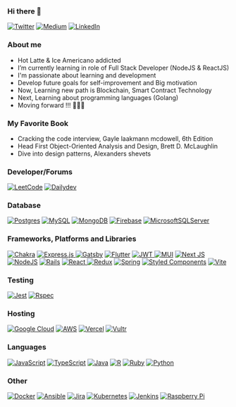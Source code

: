  ### Hi there 👋
 <a href="https://twitter.com/nilpanuwat" rel="nofollow" target="_blank">![Twitter](https://img.shields.io/badge/Twitter-%231DA1F2.svg?style=for-the-badge&logo=Twitter&logoColor=white)</a>
<a href="https://medium.com/@newzpanuwat" rel="nofollow" target="_blank">![Medium](https://img.shields.io/badge/Medium-12100E?style=for-the-badge&logo=medium&logoColor=white)</a>
<a href="https://linkedin.com/in/newzpanuwat" target="_blank">![LinkedIn](https://img.shields.io/badge/linkedin-%230077B5.svg?style=for-the-badge&logo=linkedin&logoColor=white)</a>


 
 ### About me
<!-- My primary goal is to apply my technical expertise all throughout the full software life cycle to ensure the
production and delivery of products and services. My experience as a software engineer enhanced my abilities in designing, implementing, testing, and upgrading software. One of my objectives is to keep updated with the latest IT trends and technologies. -->

 - Hot Latte & Ice Americano addicted <br>
 - I’m currently learning in role of Full Stack Developer (NodeJS & ReactJS) <br>
 - I'm passionate about learning and development <br>
 - Develop future goals for self-improvement and Big motivation <br>
 - Now, Learning new path is Blockchain, Smart Contract Technology <br>
 - Next, Learning about programming languages (Golang) <br>
 - Moving forward !!! 🧡🧡🧡

 ### My Favorite Book
 - Cracking the code interview, Gayle laakmann mcdowell, 6th Edition
 - Head First Object-Oriented Analysis and Design, Brett D. McLaughlin
 - Dive into design patterns, Alexanders shevets


### Developer/Forums
<a href="https://www.leetcode.com/xpanu" target="_blank">![LeetCode](https://img.shields.io/badge/LeetCode-000000?style=for-the-badge&logo=LeetCode&logoColor=#d16c06)</a>
<a href="https://app.daily.dev/newzpanuwat" target="_blank">![Dailydev](https://img.shields.io/badge/DailyDev-1.1k-000000?style=for-the-badge&logo=DailyDev&logoColor=#d16c06)</a>


### Database
<a href="https://www.postgresql.org/" target="_blank">![Postgres](https://img.shields.io/badge/postgres-%23316192.svg?style=for-the-badge&logo=postgresql&logoColor=white)</a>
<a href="https://www.mysql.com/" target="_blank">![MySQL](https://img.shields.io/badge/mysql-%2300f.svg?style=for-the-badge&logo=mysql&logoColor=white)</a>
<a href="https://www.mongodb.com/" target="_blank">![MongoDB](https://img.shields.io/badge/MongoDB-%234ea94b.svg?style=for-the-badge&logo=mongodb&logoColor=white)</a>
<a href="https://firebase.google.com/" target="_blank">![Firebase](https://img.shields.io/badge/Firebase-039BE5?style=for-the-badge&logo=Firebase&logoColor=white)</a>
<a href="https://www.microsoft.com/en-us/sql-server/" target="_blank">![MicrosoftSQLServer](https://img.shields.io/badge/Microsoft%20SQL%20Server-CC2927?style=for-the-badge&logo=microsoft%20sql%20server&logoColor=white)</a>

### Frameworks, Platforms and Libraries
<a href="https://chakra-ui.com/" target="_blank">![Chakra](https://img.shields.io/badge/chakra-%234ED1C5.svg?style=for-the-badge&logo=chakraui&logoColor=white)</a>
<a href="https://expressjs.com/" target="_blank">![Express.js](https://img.shields.io/badge/express.js-%23404d59.svg?style=for-the-badge&logo=express&logoColor=%2361DAFB)
<a href="https://www.gatsbyjs.com/" target="_blank">![Gatsby](https://img.shields.io/badge/Gatsby-%23663399.svg?style=for-the-badge&logo=gatsby&logoColor=white)</a>
<a href="https://flutter.dev/" target="_blank">![Flutter](https://img.shields.io/badge/Flutter-%2302569B.svg?style=for-the-badge&logo=Flutter&logoColor=white)</a>
<a href="https://jwt.io/" target="_blank">![JWT](https://img.shields.io/badge/JWT-black?style=for-the-badge&logo=JSON%20web%20tokens)
 <a href="https://mui.com/" target="_blank">![MUI](https://img.shields.io/badge/MUI-%230081CB.svg?style=for-the-badge&logo=mui&logoColor=white)</a>
 <a href="https://nextjs.org/" target="_blank">![Next JS](https://img.shields.io/badge/Next-black?style=for-the-badge&logo=next.js&logoColor=white)</a>
<br>
 <a href="https://nodejs.org/en" target="_blank">![NodeJS](https://img.shields.io/badge/node.js-6DA55F?style=for-the-badge&logo=node.js&logoColor=white)</a>
 <a href="https://rubyonrails.org/" target="_blank">![Rails](https://img.shields.io/badge/rails-%23CC0000.svg?style=for-the-badge&logo=ruby-on-rails&logoColor=white)</a>
  <a href="https://react.dev/" target="_blank">![React](https://img.shields.io/badge/react-%2320232a.svg?style=for-the-badge&logo=react&logoColor=%2361DAFB)
  <a href="https://redux.js.org/" target="_blank">![Redux](https://img.shields.io/badge/redux-%23593d88.svg?style=for-the-badge&logo=redux&logoColor=white)</a>
  <a href="https://spring.io/" target="_blank">![Spring](https://img.shields.io/badge/spring-%236DB33F.svg?style=for-the-badge&logo=spring&logoColor=white)</a>
  <a href="https://styled-components.com/" target="_blank">![Styled Components](https://img.shields.io/badge/styled--components-DB7093?style=for-the-badge&logo=styled-components&logoColor=white)</a>
  <a href="https://vitejs.dev/" target="_blank">![Vite](https://img.shields.io/badge/vite-%23646CFF.svg?style=for-the-badge&logo=vite&logoColor=white)</a>

### Testing
<a href="#">![Jest](https://img.shields.io/badge/-jest-%23C21325?style=for-the-badge&logo=jest&logoColor=white)</a>
<a href="#">![Rspec](https://img.shields.io/badge/-Rspec-%23E33332?style=for-the-badge&logo=rspec&logoColor=white)</a>
  
 ### Hosting
<a href="https://cloud.google.com/" target="_blank">![Google Cloud](https://img.shields.io/badge/GoogleCloud-%234285F4.svg?style=for-the-badge&logo=google-cloud&logoColor=white)</a>
<a href="https://aws.amazon.com/" target="_blank">![AWS](https://img.shields.io/badge/AWS-%23FF9900.svg?style=for-the-badge&logo=amazon-aws&logoColor=white)</a>
<a href="https://vercel.com/" target="_blank">![Vercel](https://img.shields.io/badge/vercel-%23000000.svg?style=for-the-badge&logo=vercel&logoColor=white)</a>
<a href="https://www.vultr.com/" target="_blank">![Vultr](https://img.shields.io/badge/Vultr-007BFC.svg?style=for-the-badge&logo=vultr)</a>

### Languages
<a href="https://www.w3schools.com/js/" target="_blank">![JavaScript](https://img.shields.io/badge/javascript-%23323330.svg?style=for-the-badge&logo=javascript&logoColor=%23F7DF1E)</a>
<a href="https://www.typescriptlang.org/" target="_blank">![TypeScript](https://img.shields.io/badge/typescript-%23007ACC.svg?style=for-the-badge&logo=typescript&logoColor=white)</a>
<a href="https://www.java.com/en/" target="_blank">![Java](https://img.shields.io/badge/java-%23ED8B00.svg?style=for-the-badge&logo=openjdk&logoColor=white)</a>
<a href="https://www.r-project.org/" target="_blank">![R](https://img.shields.io/badge/r-%23276DC3.svg?style=for-the-badge&logo=r&logoColor=white)</a>
<a href="https://www.ruby-lang.org/en/" target="_blank">![Ruby](https://img.shields.io/badge/ruby-%23CC342D.svg?style=for-the-badge&logo=ruby&logoColor=white)</a>
<a href="https://www.python.org/" target="_blank">![Python](https://img.shields.io/badge/python-3670A0?style=for-the-badge&logo=python&logoColor=ffdd54)</a>

	  
### Other
<a href="https://www.docker.com/" target="_blank">![Docker](https://img.shields.io/badge/docker-%230db7ed.svg?style=for-the-badge&logo=docker&logoColor=white)</a>
<a href="https://www.ansible.com/" target="_blank">![Ansible](https://img.shields.io/badge/ansible-%231A1918.svg?style=for-the-badge&logo=ansible&logoColor=white)</a>
<a href="https://www.atlassian.com/" target="_blank">![Jira](https://img.shields.io/badge/jira-%230A0FFF.svg?style=for-the-badge&logo=jira&logoColor=white)</a>
<a href="https://kubernetes.io/" target="_blank">![Kubernetes](https://img.shields.io/badge/kubernetes-%23326ce5.svg?style=for-the-badge&logo=kubernetes&logoColor=white)</a>
<a href="https://www.jenkins.io/" target="_blank">![Jenkins](https://img.shields.io/badge/jenkins-%232C5263.svg?style=for-the-badge&logo=jenkins&logoColor=white)</a>
<a href="https://www.raspberrypi.org/" target="_blank">![Raspberry Pi](https://img.shields.io/badge/-RaspberryPi-C51A4A?style=for-the-badge&logo=Raspberry-Pi)</a>

<!--
<h3 align="left">Connect with me:</h3>
<p align="left">
<a href="https://app.daily.dev/newzpanuwat"><img src="https://github.com/newzpanuwat/newzpanuwat/blob/main/devcard.svg" align="center" width=60" alt="New Panuwat's Dev Card"/></a>
<a href="https://linkedin.com/in/newzpanuwat" target="blank"><img align="center" src="https://raw.githubusercontent.com/rahuldkjain/github-profile-readme-generator/master/src/images/icons/Social/linked-in-alt.svg" alt="newzpanuwat" height="30" width="40" /></a>
 <a href="https://www.leetcode.com/xpanu" target="blank"><img align="center" src="https://raw.githubusercontent.com/rahuldkjain/github-profile-readme-generator/master/src/images/icons/Social/leet-code.svg" alt="xpanu" height="30" width="40" /></a>
</p>
--!>

 
 <!--
</a> <a href="https://www.docker.com/" target="_blank" rel="noreferrer"> <img src="https://raw.githubusercontent.com/devicons/devicon/master/icons/docker/docker-original-wordmark.svg" alt="docker" width="40" height="40"/> </a> <a href="https://firebase.google.com/" target="_blank" rel="noreferrer"> <img src="https://www.vectorlogo.zone/logos/firebase/firebase-icon.svg" alt="firebase" width="40" height="40"/> </a> <a href="https://flutter.dev" target="_blank" rel="noreferrer"> <img src="https://www.vectorlogo.zone/logos/flutterio/flutterio-icon.svg" alt="flutter" width="40" height="40"/> </a> <a href="https://git-scm.com/" target="_blank" rel="noreferrer"> <img src="https://www.vectorlogo.zone/logos/git-scm/git-scm-icon.svg" alt="git" width="40" height="40"/> </a> <a href="https://www.java.com" target="_blank" rel="noreferrer"> <img src="https://raw.githubusercontent.com/devicons/devicon/master/icons/java/java-original.svg" alt="java" width="40" height="40"/> </a> <a href="https://developer.mozilla.org/en-US/docs/Web/JavaScript" target="_blank" rel="noreferrer"> <img src="https://raw.githubusercontent.com/devicons/devicon/master/icons/javascript/javascript-original.svg" alt="javascript" width="40" height="40"/> </a> <a href="https://www.jenkins.io" target="_blank" rel="noreferrer"> <img src="https://www.vectorlogo.zone/logos/jenkins/jenkins-icon.svg" alt="jenkins" width="40" height="40"/> </a> <a href="https://www.mongodb.com/" target="_blank" rel="noreferrer"> <img src="https://raw.githubusercontent.com/devicons/devicon/master/icons/mongodb/mongodb-original-wordmark.svg" alt="mongodb" width="40" height="40"/> </a> <a href="https://nextjs.org/" target="_blank" rel="noreferrer"> <img src="https://cdn.worldvectorlogo.com/logos/nextjs-2.svg" alt="nextjs" width="40" height="40"/> </a> <a href="https://www.postgresql.org" target="_blank" rel="noreferrer"> <img src="https://raw.githubusercontent.com/devicons/devicon/master/icons/postgresql/postgresql-original-wordmark.svg" alt="postgresql" width="40" height="40"/> </a> <a href="https://rubyonrails.org" target="_blank" rel="noreferrer"> <img src="https://raw.githubusercontent.com/devicons/devicon/master/icons/rails/rails-original-wordmark.svg" alt="rails" width="40" height="40"/> </a>  <a href="https://www.ruby-lang.org/en/" target="_blank" rel="noreferrer"> <img src="https://raw.githubusercontent.com/devicons/devicon/master/icons/ruby/ruby-original.svg" alt="ruby" width="40" height="40"/> </a> <a href="https://spring.io/" target="_blank" rel="noreferrer"> <img src="https://www.vectorlogo.zone/logos/springio/springio-icon.svg" alt="spring" width="40" height="40"/> </a>
<p align="left"> <a href="https://expressjs.com" target="_blank" rel="noreferrer"> <img src="https://raw.githubusercontent.com/devicons/devicon/master/icons/express/express-original-wordmark.svg" alt="express" width="40" height="40"/> </a> <a href="https://www.w3.org/html/" target="_blank" rel="noreferrer"> <img src="https://raw.githubusercontent.com/devicons/devicon/master/icons/html5/html5-original-wordmark.svg" alt="html5" width="40" height="40"/> </a> <a href="https://nodejs.org" target="_blank" rel="noreferrer"> <img src="https://raw.githubusercontent.com/devicons/devicon/master/icons/nodejs/nodejs-original-wordmark.svg" alt="nodejs" width="40" height="40"/> </a> <a href="https://reactjs.org/" target="_blank" rel="noreferrer"> <img src="https://raw.githubusercontent.com/devicons/devicon/master/icons/react/react-original-wordmark.svg" alt="react" width="40" height="40"/> </a> <a href="https://redux.js.org" target="_blank" rel="noreferrer"> <img src="https://raw.githubusercontent.com/devicons/devicon/master/icons/redux/redux-original.svg" alt="redux" width="40" height="40"/> </a> 
 <a href="https://www.mysql.com/" target="_blank" rel="noreferrer"> <img src="https://raw.githubusercontent.com/devicons/devicon/master/icons/mysql/mysql-original-wordmark.svg" alt="mysql" width="40" height="40"/> </a>
<a href="https://www.chartjs.org" target="_blank" rel="noreferrer"> <img src="https://www.chartjs.org/media/logo-title.svg" alt="chartjs" width="40" height="40"/> </a> 
<a href="https://www.gatsbyjs.com/" target="_blank" rel="noreferrer"> <img src="https://www.vectorlogo.zone/logos/gatsbyjs/gatsbyjs-icon.svg" alt="gatsby" width="40" height="40"/> </a> 
<a href="https://cloud.google.com" target="_blank" rel="noreferrer"> <img src="https://www.vectorlogo.zone/logos/google_cloud/google_cloud-icon.svg" alt="gcp" width="40" height="40"/> </a>
 <a href="https://jestjs.io" target="_blank" rel="noreferrer"> <img src="https://www.vectorlogo.zone/logos/jestjsio/jestjsio-icon.svg" alt="jest" width="40" height="40"/> </a> 
<a href="https://kubernetes.io" target="_blank" rel="noreferrer"> <img src="https://www.vectorlogo.zone/logos/kubernetes/kubernetes-icon.svg" alt="kubernetes" width="40" height="40"/> </a> 
<a href="https://www.microsoft.com/en-us/sql-server" target="_blank" rel="noreferrer"> <img src="https://www.svgrepo.com/show/303229/microsoft-sql-server-logo.svg" alt="mssql" width="40" height="40"/> </a>
 <a href="https://www.nginx.com" target="_blank" rel="noreferrer"> <img src="https://raw.githubusercontent.com/devicons/devicon/master/icons/nginx/nginx-original.svg" alt="nginx" width="40" height="40"/>
</p>
 
 -->

<!-- <h3 align="left">Trophy:</h3>
<p align="left"> <a href="https://github.com/ryo-ma/github-profile-trophy"><img src="https://github-profile-trophy.vercel.app/?username=newzpanuwat&theme=onedark&rank=SECRET,SSS,SS,S,AAA,AA,A,B" alt="newzpanuwat" /></a> </p> -->

<!-- ![Panu's GitHub stats](https://github-readme-stats.vercel.app/api?username=newzpanuwat&show_icons=true&theme=radical) -->

